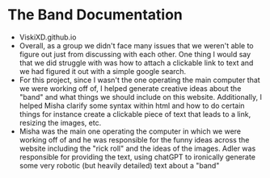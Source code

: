 # The Band Documentation
- ViskiXD.github.io
- Overall, as a group we didn't face many issues that we weren't able to figure out just from discussing with each other. One thing I would say that we did struggle with was how to attach a clickable link to text and we had figured it out with a simple google search.
- For this project, since I wasn't the one operating the main computer that we were working off of, I helped generate creative ideas about the "band" and what things we should include on this website. Additionally, I helped Misha clarify some syntax within html and how to do certain things for instance create a clickable piece of text that leads to a link, resizing the images, etc.
- Misha was the main one operating the computer in which we were working off of and he was responsible for the funny ideas across the website including the "rick roll" and the ideas of the images. Adler was responsible for providing the text, using chatGPT to ironically generate some very robotic (but heavily detailed) text about a "band"

